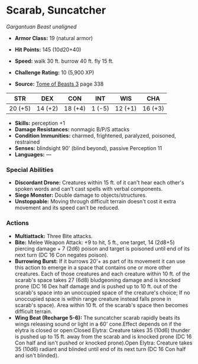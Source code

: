 # Scarab, Suncatcher

*Gargantuan* *Beast* *unaligned*

- **Armor Class:** 19 (natural armor)
- **Hit Points:** 145 (10d20+40)
- **Speed:** walk 30 ft. burrow 40 ft. fly 15 ft.

- **Challenge Rating:** 10 (5,900 XP)
- **Source:** [Tome of Beasts 3](https://koboldpress.com/kpstore/product/tome-of-beasts-3-for-5th-edition/) page 338

| STR | DEX | CON | INT | WIS | CHA |
| --- | --- | --- | --- | --- | --- |
| 20 (+5) | 14 (+2) | 18 (+4) | 1 (-5) | 12 (+1) | 16 (+3) |

- **Skills:** perception +1
- **Damage Resistances:** nonmagic B/P/S attacks
- **Condition Immunities:** charmed, frightened, paralyzed, poisoned, restrained
- **Senses:** blindsight 90' (blind beyond), passive Perception 11
- **Languages:** —

### Special Abilities

- **Discordant Drone:** Creatures within 15 ft. of it can't hear each other's spoken words and can't cast spells with verbal components.
- **Siege Monster:** Double damage to objects/structures.
- **Unstoppable:** Moving through difficult terrain doesn't cost it extra movement and its speed can't be reduced.

### Actions

- **Multiattack:** Three Bite attacks.
- **Bite:** Melee Weapon Attack: +9 to hit, 5 ft., one target, 14 (2d8+5) piercing damage + 7 (2d6) poison and target is poisoned until end of its next turn (DC 16 Con negates poison).
- **Burrowing Burst:** If it burrows 20'+ as part of its movement it can use this action to emerge in a space that contains one or more other creatures. Each of those creatures and each creature within 10 ft. of the scarab's space takes 27 (6d8) bludgeoning damage and is knocked prone (DC 16 Dex half damage and is pushed up to 10 ft. out of the scarab's space into an unoccupied space of the creature's choice; If no unoccupied space is within range creature instead falls prone in scarab's space). Area within 10 ft. of the scarab's space then becomes difficult terrain.
- **Wing Beat (Recharge 5-6):** The suncatcher scarab rapidly beats its wings releasing sound or light in a 60' cone.Effect depends on if the elytra is closed or open:Closed Elytra: Creature takes 35 (10d6) thunder is pushed up to 15 ft. away from the scarab and is knocked prone (DC 16 Con half and isn't pushed or knocked prone).Open Elytra: Creature takes 35 (10d6) radiant and blinded until end of its next turn (DC 16 Con half and isn't blinded).



